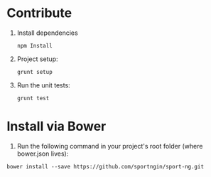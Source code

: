 Contribute
===============

1. Install dependencies

   ```npm Install```

2. Project setup:

    ```grunt setup```

2. Run the unit tests:

    ```grunt test```

Install via Bower
==============

1. Run the following command in your project's root folder (where bower.json lives):

```bower install --save https://github.com/sportngin/sport-ng.git```

